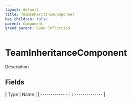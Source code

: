 ```yaml
---
layout: default
title: TeamInheritanceComponent
has_children: false
parent: Component
grand_parent: Game Reflection
---
```

# TeamInheritanceComponent
Description 

## Fields
| Type | Name |
|:------------ - | : -------------- |

